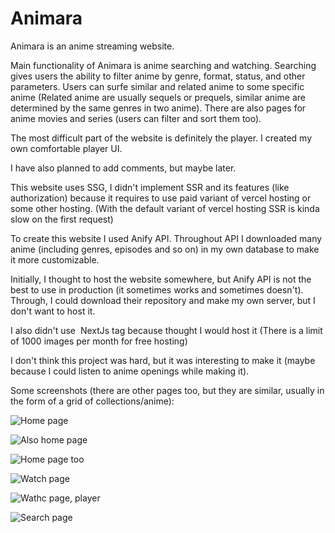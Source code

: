 # Animara

Animara is an anime streaming website.

Main functionality of Animara is anime searching and watching.
Searching gives users the ability to filter anime by genre, format, status, and other parameters.
Users can surfe similar and related anime to some specific anime (Related anime are usually sequels or prequels, similar anime are determined by the same genres in two anime). There are also pages for anime movies and series (users can filter and sort them too).

The most difficult part of the website is definitely the player. I created my own comfortable player UI.

I have also planned to add comments, but maybe later.

This website uses SSG, I didn't implement SSR and its features (like authorization) because it requires to use paid variant of vercel hosting or some other hosting. (With the default variant of vercel hosting SSR is kinda slow on the first request)

To create this website I used Anify API. Throughout API I downloaded many anime (including genres, episodes and so on) in my own database to make it more customizable.

Initially, I thought to host the website somewhere, but Anify API is not the best to use in production (it sometimes works and sometimes doesn't). Through, I could download their repository and make my own server, but I don't want to host it.

I also didn't use <Image/> NextJs tag because thought I would host it (There is a limit of 1000 images per month for free hosting)

I don't think this project was hard, but it was interesting to make it (maybe because I could listen to anime openings while making it).

Some screenshots (there are other pages too, but they are similar, usually in the form of a grid of collections/anime):

![Home page](https://github.com/GeorgeShvab/Animara/assets/62070431/b5724234-06e0-4165-a3d7-6ff08f335f05)

![Also home page](https://github.com/GeorgeShvab/Animara/assets/62070431/da014758-38d6-45d9-a75f-dd574b8bef34)

![Home page too](https://github.com/GeorgeShvab/Animara/assets/62070431/9a5dbfe8-a938-401d-9929-69762752812e)

![Watch page](https://github.com/GeorgeShvab/Animara/assets/62070431/3718a055-0d03-4a7d-a6c2-8cd6f0591fc3)

![Wathc page, player](https://github.com/GeorgeShvab/Animara/assets/62070431/bf791cb4-7f2d-44b2-b717-6348e387e64f)

![Search page](https://github.com/GeorgeShvab/Animara/assets/62070431/307f96e4-5bbc-41c4-8e3d-e3767d9135dc)






